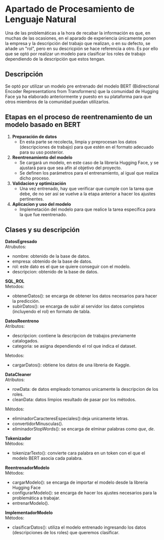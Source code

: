 # Apartado de Procesamiento de Lenguaje Natural
Una de las problemáticas a la hora de recabar la información es que, en muchas de las ocasiones, en el aparado de experiencia únicamente ponen la empresa y la descripción del trabajo que realizan, o en su defecto, se añade un "rol", pero en su descricpión se hace referencia a otro. Es por ello que se optó por realizar un modelo para clasificar los roles de trabajo dependiendo de la descripción que estos tengan.

## Descripción

Se optó por utilizar un modelo pre entrenado del modelo BERT (Bidirectional Encoder Representations from Transformers) que la comunidad de Hugging Face ya ha elaborado anteriormente y puesto en su plataforma para que otros miembros de la comunidad puedan utilizarlos. 

## Etapas en el proceso de reentrenamiento de un modelo basado en BERT
1. **Preparación de datos**
    - En esta parte se recolecta, limpia y preprocesan los datos (descripciones de trabajo) para que estén en el formato adecuado para su uso posterior.
2. **Reentrenamiento del modelo**
    - Se cargará un modelo, en este caso de la libreria Hugging Face, y se ajustará para que sea afín al objetivo del proyecto.
    - Se definen los parámetros para el entrenamiento, al igual que realiza dicho proceso.
3. **Validacion y optimización**
    - Una vez entrenado, hay que verificar que cumple con la tarea que debe, de no ser así se vuelve a la etapa anterior a hacer los ajustes pertinentes.
4. **Aplicacion y uso del modelo**
    - Implemetación del modelo para que realice la tarea específica para la que fue reentrenado. 

## Clases y su descripción


**DatosEgresado**  
Atrubutos: 
- nombre: obtenido de la base de datos.
- empresa: obtenido de la base de datos.
- rol: este dato es el que se quiere conseguir con el modelo.
- descripcion: obtenido de la base de datos.

**SQL_ROL**  
Metodos:
- obtenerDatos(): se encarga de obtener los datos necesarios para hacer la predicción.
- subirDatos(): se encarga de subir al servidor los datos completos (incluyendo el rol) en formato de tabla.


**DatosReentreno**  
Atributos:
- descripcion: contiene la descripcion de trabajos previamente catalogados.
- categoria: se asigna dependiendo el rol que indica el dataset.  

Metodos:
- cargarDatos(): obtiene los datos de una libreria de Kaggle.

**DataCleaner**  
Atributos:
- rowData: de datos empleado tomamos unicamente la descripcion de los roles.
- cleanData: datos limpios resultado de pasar por los métodos.

Métodos:
- eliminadorCaracteresEspeciales():deja unicamente letras.
- convertidorMinusculas().
- eliminadorStopWords(): se encarga de elminar palabras como *que*, *de*.

**Tokenizador**  
Métodos:
- tokenizarTexto(): convierte cara palabra en un token con el que el modelo BERT asocia cada palabra.

**ReentrenadorModelo**  
Métodos:
- cargarModelo(): se encarga de importar el modelo desde la libreria Hugging Face
- configurarModelo(): se encarga de hacer los ajustes necesarios para la problemática a trabajar.
- entrenarModelo().

**ImplementadorModelo**  
Métodos: 
+ clasificarDatos(): utiliza el modelo entrenado ingresando los datos (descripciones de los roles) que queremos clasificar.